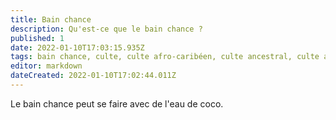 ```yaml
---
title: Bain chance
description: Qu'est-ce que le bain chance ?
published: 1
date: 2022-01-10T17:03:15.935Z
tags: bain chance, culte, culte afro-caribéen, culte ancestral, culte ancestral vaudou, culte haïtien, culte vaudou, spiritualité afro-caribéenne, spiritualité haïtienne, vaudou
editor: markdown
dateCreated: 2022-01-10T17:02:44.011Z
---
```


Le bain chance peut se faire avec de l'eau de coco.